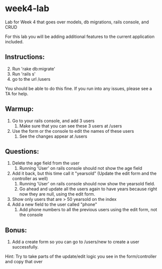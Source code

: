 week4-lab
=========

Lab for Week 4 that goes over models, db migrations, rails console, and CRUD


For this lab you will be adding additional features to the current application included.

Instructions:
------------
2. Run 'rake db:migrate' 
3. Run 'rails s'
4. go to the url /users

You should be able to do this fine. If you run into any issues, please see a TA for help.

Warmup:
-------
1. Go to your rails console, and add 3 users
    1. Make sure that you can see these 3 users at /users
2. Use the form or the console to edit the names of these users
    1. See the changes appear at /users
  
  
Questions:
----------
1. Delete the age field from the user
     1. Running 'User' on rails console should not show the age field 
2. Add it back, but this time call it "yearsold" (Update the edit form and the controller as well)
     1. Running 'User' on rails console should now show the yearsold field.
     2. Go ahead and update all the users again to have years because right now they are null, using the edit form.
3. Show only users that are > 50 yearsold on the index
3. Add a new field to the user called "phone"
    1. Add phone numbers to all the previous users using the edit form, not the console

Bonus:
------
1. Add a create form so you can go to /users/new to create a user successfully.


Hint: Try to take parts of the update/edit logic you see in the form/controller and copy that over

